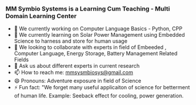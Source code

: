 ### MM Symbio Systems is a Learning Cum Teaching - Multi Domain Learning Center

- 🔭 We currently working on Computer Language Basics - Python, CPP
- 🌱 We currently learning on Solar Power Management using Embedded Science to harness and store for human usage
- 👯 We looking to collaborate with experts in field of Embeeded , Computer Language, Energy Storage, Battery Management Related Fields
- 💬 Ask us about different experts in current research
- 📫 How to reach me: mmsysmbiosys@gmail.com
- 😄 Pronouns: Adventure exposure in field of Science
- ⚡ Fun fact: "We forget many useful applicaiton of science for betterment of human life. Example: Seeback effect for cooling, power generation. 
